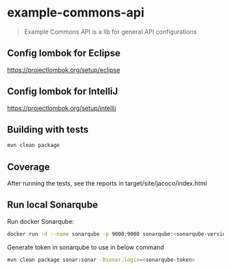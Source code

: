 # example-commons-api

> Example Commons API is a lib for general API configurations

## Config lombok for Eclipse

https://projectlombok.org/setup/eclipse

## Config lombok for IntelliJ

https://projectlombok.org/setup/intellij

## Building with tests

```sh
mvn clean package
```

## Coverage

After running the tests, see the reports in target/site/jacoco/index.html

## Run local Sonarqube

Run docker Sonarqube:

```sh
docker run -d --name sonarqube -p 9000:9000 sonarqube:<sonarqube-version>
```

Generate token in sonarqube to use in below command

```sh
mvn clean package sonar:sonar -Dsonar.login=<sonarqube-token>
```
